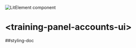 ![LitElement component](https://img.shields.io/badge/litElement-component-blue.svg)

# \<training-panel-accounts-ui>

##styling-doc